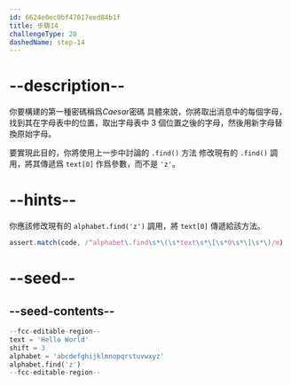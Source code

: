 ```yaml
---
id: 6624e0ec0bf47017eed84b1f
title: 步驟14
challengeType: 20
dashedName: step-14
---
```


# --description--

你要構建的第一種密碼稱爲*Caesar*密碼  具體來說，你將取出消息中的每個字母，找到其在字母表中的位置，取出字母表中 3 個位置之後的字母，然後用新字母替換原始字母。

要實現此目的，你將使用上一步中討論的 `.find()` 方法 修改現有的 `.find()` 調用，將其傳遞爲 `text[0]` 作爲參數，而不是 `'z'`。

# --hints--

你應該修改現有的 `alphabet.find('z')` 調用，將 `text[0]` 傳遞給該方法。

```js
assert.match(code, /^alphabet\.find\s*\(\s*text\s*\[\s*0\s*\]\s*\)/m)
```

# --seed--

## --seed-contents--

```py
--fcc-editable-region--
text = 'Hello World'
shift = 3
alphabet = 'abcdefghijklmnopqrstuvwxyz'
alphabet.find('z')
--fcc-editable-region--
```
